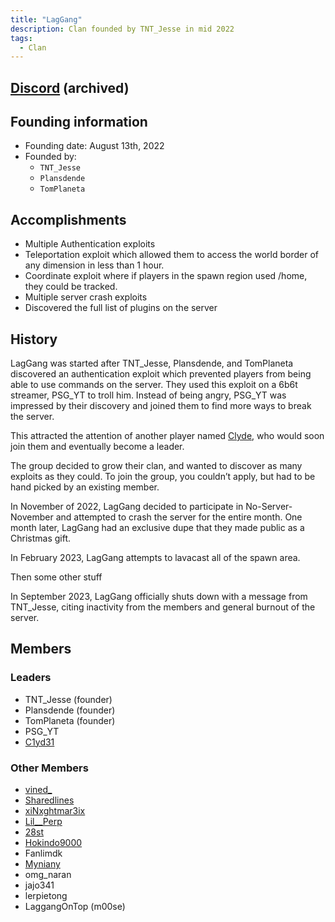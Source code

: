 ```yaml
---
title: "LagGang"
description: Clan founded by TNT_Jesse in mid 2022
tags:
  - Clan
---
```


## [Discord](https://discord.gg/rnarBMDdtf) (archived)

## Founding information

- Founding date: August 13th, 2022
- Founded by:
  - `TNT_Jesse`
  - `Plansdende`
  - `TomPlaneta`

## Accomplishments

- Multiple Authentication exploits
- Teleportation exploit which allowed them to access the world border of any dimension in less than 1 hour.
- Coordinate exploit where if players in the spawn region used /home, they could be tracked.
- Multiple server crash exploits
- Discovered the full list of plugins on the server

## History

LagGang was started after TNT_Jesse, Plansdende, and TomPlaneta discovered an authentication exploit which prevented players from being able to use commands on the server. They used this exploit on a 6b6t streamer, PSG_YT to troll him.
Instead of being angry, PSG_YT was impressed by their discovery and joined them to find more ways to break the server.

This attracted the attention of another player named [Clyde](../Players/clyde.md), who would soon join them and eventually become a leader.

The group decided to grow their clan, and wanted to discover as many exploits as they could.
To join the group, you couldn’t apply, but had to be hand picked by an existing member.

In November of 2022, LagGang decided to participate in No-Server-November and attempted to crash the server for the entire month.
One month later, LagGang had an exclusive dupe that they made public as a Christmas gift.

In February 2023, LagGang attempts to lavacast all of the spawn area.

Then some other stuff

In September 2023, LagGang officially shuts down with a message from TNT_Jesse, citing inactivity from the members and general burnout of the server.

## Members

### Leaders

- TNT_Jesse (founder)
- Plansdende (founder)
- TomPlaneta (founder)
- PSG_YT
- [C1yd31](../Players/clyde.md)

### Other Members

- [vined\_](../Players/vined.md)
- [Sharedlines](../Players/sharedlines.md)
- [xiNxghtmar3ix](../Players/nxght.md)
- [Lil\_\_Perp](../Players/lilperp.md)
- [28st](../Players/28st.md)
- [Hokindo9000](../Players/hokindo9000.md)
- Fanlimdk
- [Myniany](../Players/myniany.md)
- omg_naran
- jajo341
- lerpietong
- LaggangOnTop (m00se)
